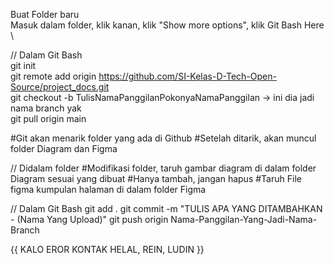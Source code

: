 Buat Folder baru \
Masuk dalam folder, klik kanan, klik "Show more options", klik Git Bash Here \

// Dalam Git Bash \
 git init \
 git remote add origin https://github.com/SI-Kelas-D-Tech-Open-Source/project_docs.git \
 git checkout -b TulisNamaPanggilanPokonyaNamaPanggilan -> ini dia jadi nama branch yak \
 git pull origin main

#Git akan menarik folder yang ada di Github
#Setelah ditarik, akan muncul folder Diagram dan Figma

// Didalam folder 
#Modifikasi folder, taruh gambar diagram di dalam folder Diagram sesuai yang dibuat
#Hanya tambah, jangan hapus
#Taruh File figma kumpulan halaman di dalam folder Figma

// Dalam Git Bash
git add .
git commit -m "TULIS APA YANG DITAMBAHKAN - (Nama Yang Upload)"
git push origin Nama-Panggilan-Yang-Jadi-Nama-Branch

{{ KALO EROR KONTAK HELAL, REIN, LUDIN }}


